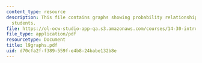 ```yaml
---
content_type: resource
description: This file contains graphs showing probability relationship between t-
  students.
file: https://ol-ocw-studio-app-qa.s3.amazonaws.com/courses/14-30-introduction-to-statistical-method-in-economics-spring-2006/d70cfa2ff389559fe4b824babe132b8e_l9graphs.pdf
file_type: application/pdf
resourcetype: Document
title: l9graphs.pdf
uid: d70cfa2f-f389-559f-e4b8-24babe132b8e
---
```

